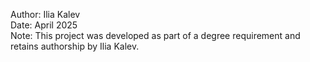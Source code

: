 Author: Ilia Kalev  
Date: April 2025  
Note: This project was developed as part of a degree requirement and retains authorship by Ilia Kalev.  
